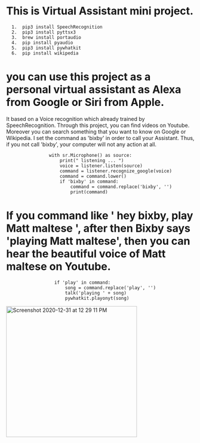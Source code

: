 # This is Virtual Assistant mini project.

      1.  pip3 install SpeechRecognition
      2.  pip3 install pyttsx3
      3.  brew install portaudio
      4.  pip install pyaudio 
      5.  pip3 install pywhatkit
      6.  pip install wikipedia


# you can use this project as a personal virtual assistant as Alexa from Google or Siri from Apple. 

It based on a Voice recognition which already trained by SpeechRecognition.
Through this project, you can find videos on Youtube. 
Moreover you can search something that you want to know on Google or Wikipedia. 
I set the command as 'bixby' in order to call your Assistant.
Thus, if you not call 'bixby', your computer will not any action at all.

                    with sr.Microphone() as source:
                        print(" listening ... ")
                        voice = listener.listen(source)
                        command = listener.recognize_google(voice)
                        command = command.lower()
                        if 'bixby' in command: 
                            command = command.replace('bixby', '')
                            print(command)


# If you command like ' hey bixby, play Matt maltese ', after then Bixby says 'playing Matt maltese', then you can hear the beautiful voice of Matt maltese on Youtube. 

                      if 'play' in command:
                          song = command.replace('play', '')
                          talk('playing ' + song)
                          pywhatkit.playonyt(song)
                          
                          
 <img width="350" alt="Screenshot 2020-12-31 at 12 29 11 PM" src="https://user-images.githubusercontent.com/66229916/103393125-7d8ae700-4b64-11eb-8c14-a473e53a4d92.png">

